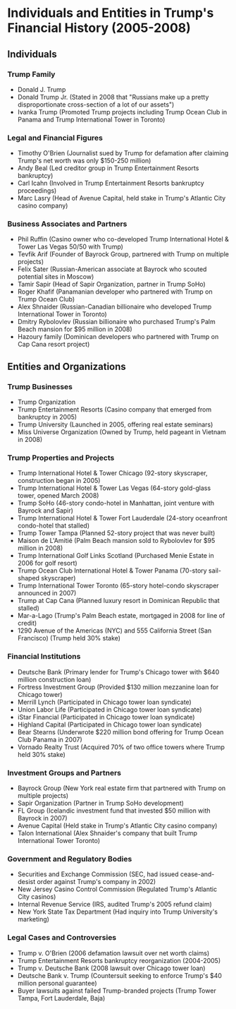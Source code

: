 # Individuals and Entities in Trump's Financial History (2005-2008)

## Individuals

### Trump Family
- Donald J. Trump
- Donald Trump Jr. (Stated in 2008 that "Russians make up a pretty disproportionate cross-section of a lot of our assets")
- Ivanka Trump (Promoted Trump projects including Trump Ocean Club in Panama and Trump International Tower in Toronto)

### Legal and Financial Figures
- Timothy O'Brien (Journalist sued by Trump for defamation after claiming Trump's net worth was only $150-250 million)
- Andy Beal (Led creditor group in Trump Entertainment Resorts bankruptcy)
- Carl Icahn (Involved in Trump Entertainment Resorts bankruptcy proceedings)
- Marc Lasry (Head of Avenue Capital, held stake in Trump's Atlantic City casino company)

### Business Associates and Partners
- Phil Ruffin (Casino owner who co-developed Trump International Hotel & Tower Las Vegas 50/50 with Trump)
- Tevfik Arif (Founder of Bayrock Group, partnered with Trump on multiple projects)
- Felix Sater (Russian-American associate at Bayrock who scouted potential sites in Moscow)
- Tamir Sapir (Head of Sapir Organization, partner in Trump SoHo)
- Roger Khafif (Panamanian developer who partnered with Trump on Trump Ocean Club)
- Alex Shnaider (Russian-Canadian billionaire who developed Trump International Tower in Toronto)
- Dmitry Rybolovlev (Russian billionaire who purchased Trump's Palm Beach mansion for $95 million in 2008)
- Hazoury family (Dominican developers who partnered with Trump on Cap Cana resort project)

## Entities and Organizations

### Trump Businesses
- Trump Organization
- Trump Entertainment Resorts (Casino company that emerged from bankruptcy in 2005)
- Trump University (Launched in 2005, offering real estate seminars)
- Miss Universe Organization (Owned by Trump, held pageant in Vietnam in 2008)

### Trump Properties and Projects
- Trump International Hotel & Tower Chicago (92-story skyscraper, construction began in 2005)
- Trump International Hotel & Tower Las Vegas (64-story gold-glass tower, opened March 2008)
- Trump SoHo (46-story condo-hotel in Manhattan, joint venture with Bayrock and Sapir)
- Trump International Hotel & Tower Fort Lauderdale (24-story oceanfront condo-hotel that stalled)
- Trump Tower Tampa (Planned 52-story project that was never built)
- Maison de L'Amitié (Palm Beach mansion sold to Rybolovlev for $95 million in 2008)
- Trump International Golf Links Scotland (Purchased Menie Estate in 2006 for golf resort)
- Trump Ocean Club International Hotel & Tower Panama (70-story sail-shaped skyscraper)
- Trump International Tower Toronto (65-story hotel-condo skyscraper announced in 2007)
- Trump at Cap Cana (Planned luxury resort in Dominican Republic that stalled)
- Mar-a-Lago (Trump's Palm Beach estate, mortgaged in 2008 for line of credit)
- 1290 Avenue of the Americas (NYC) and 555 California Street (San Francisco) (Trump held 30% stake)

### Financial Institutions
- Deutsche Bank (Primary lender for Trump's Chicago tower with $640 million construction loan)
- Fortress Investment Group (Provided $130 million mezzanine loan for Chicago tower)
- Merrill Lynch (Participated in Chicago tower loan syndicate)
- Union Labor Life (Participated in Chicago tower loan syndicate)
- iStar Financial (Participated in Chicago tower loan syndicate)
- Highland Capital (Participated in Chicago tower loan syndicate)
- Bear Stearns (Underwrote $220 million bond offering for Trump Ocean Club Panama in 2007)
- Vornado Realty Trust (Acquired 70% of two office towers where Trump held 30% stake)

### Investment Groups and Partners
- Bayrock Group (New York real estate firm that partnered with Trump on multiple projects)
- Sapir Organization (Partner in Trump SoHo development)
- FL Group (Icelandic investment fund that invested $50 million with Bayrock in 2007)
- Avenue Capital (Held stake in Trump's Atlantic City casino company)
- Talon International (Alex Shnaider's company that built Trump International Tower Toronto)

### Government and Regulatory Bodies
- Securities and Exchange Commission (SEC, had issued cease-and-desist order against Trump's company in 2002)
- New Jersey Casino Control Commission (Regulated Trump's Atlantic City casinos)
- Internal Revenue Service (IRS, audited Trump's 2005 refund claim)
- New York State Tax Department (Had inquiry into Trump University's marketing)

### Legal Cases and Controversies
- Trump v. O'Brien (2006 defamation lawsuit over net worth claims)
- Trump Entertainment Resorts bankruptcy reorganization (2004-2005)
- Trump v. Deutsche Bank (2008 lawsuit over Chicago tower loan)
- Deutsche Bank v. Trump (Countersuit seeking to enforce Trump's $40 million personal guarantee)
- Buyer lawsuits against failed Trump-branded projects (Trump Tower Tampa, Fort Lauderdale, Baja)
